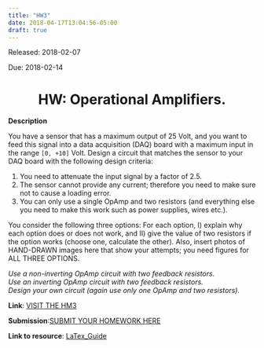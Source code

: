 ```yaml
---
title: "HW3"
date: 2018-04-17T13:04:56-05:00
draft: true
---
```


Released: 2018-02-07

Due: 2018-02-14

<center><h1> HW: Operational Amplifiers. </h1></center>

**Description**

You have a sensor that has a maximum output of 25 Volt, and you want to feed this signal into a data acquisition (DAQ) board with a maximum input in the range ```[0, +10]``` Volt. Design a circuit that matches the sensor to your DAQ board with the following design criteria:

1. You need to attenuate the input signal by a factor of 2.5.  
2. The sensor cannot provide any current; therefore you need to make sure not to cause a loading error.  
3. You can only use a single OpAmp and two resistors (and everything else you need to make this work such as power supplies, wires etc.).  

You consider the following three options: For each option, I) explain why each option does or does not work, and II) give the value of two resistors if the option works (choose one, calculate the other). Also, insert photos of HAND-DRAWN images here that show your attempts; you need figures for ALL THREE OPTIONS.

*Use a non-inverting OpAmp circuit with two feedback resistors.*  
*Use an inverting OpAmp circuit with two feedback resistors.*  
*Design your own circuit (again use only one OpAmp and two resistors).*  


**Link**: [VISIT THE HM3](https://github.com/ABE425/ABE425/tree/master/data/hw/HW_TheveninEquivalents )

**Submission**:[SUBMIT YOUR HOMEWORK HERE]()

**Link to resource**: [LaTex_Guide](../../resources/LaTex_Guide.md)
